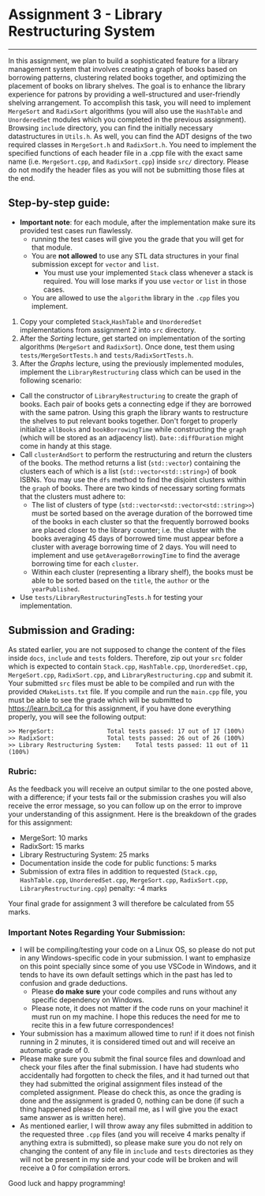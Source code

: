 Assignment 3 - Library Restructuring System
================================================================
---

In this assignment, we plan to build a sophisticated feature for a library management system that involves creating a 
graph of books based on borrowing patterns, clustering related books together, and optimizing the placement of books on 
library shelves. The goal is to enhance the library experience for patrons by providing a well-structured and 
user-friendly shelving arrangement. To accomplish this task, you will need to implement `MergeSort` and `RadixSort` 
algorithms (you will also use the `HashTable` and `UnorderedSet` modules which you completed in the previous assignment). 
Browsing `include` directory, you can find the initially necessary datastructures in `Utils.h`. 
As well, you can find the ADT designs of the two required classes in `MergeSort.h` and `RadixSort.h`. 
You need to implement the specified functions of each header file in a .cpp file with the exact same name (i.e. 
`MergeSort.cpp`, and `RadixSort.cpp`) inside `src/` directory. Please do not modify the header files as you will not 
be submitting those files at the end.

Step-by-step guide:
-------------------
* **Important note**: for each module, after the implementation make sure its provided test cases run flawlessly.
  * running the test cases will give you the grade that you will get for that module. 
  * You are **not allowed** to use any STL data structures in your final submission except for `vector` and `list`.
    * You must use your implemented `Stack` class whenever a stack is required. You will lose marks if you use `vector` or `list` in those cases.
  * You are allowed to use the `algorithm` library in the `.cpp` files you implement.

1. Copy your completed `Stack`,`HashTable` and `UnorderedSet` implementations from assignment 2 into `src` directory.
2. After the _Sorting_ lecture, get started on implementation of the sorting algorithms (`MergeSort` and `RadixSort`).
   Once done, test them using `tests/MergeSortTests.h` and `tests/RadixSortTests.h`.
3. After the _Graphs_ lecture, using the previously implemented modules, implement the `LibraryRestructuring` class 
   which can be used in the following scenario:

- Call the constructor of `LibraryRestructuring` to create the graph of books. Each pair of books gets a connecting edge 
  if they are borrowed with the same patron. Using this graph the library wants to restructure the shelves to put 
  relevant books together. Don't forget to properly initialize `allBooks` and `bookBorrowingTime` while constructing the
  `graph` (which will be stored as an adjacency list). `Date::diffDuration` might come in handy at this stage.
- Call `clusterAndSort` to perform the restructuring and return the clusters of the books. The method returns a 
  list (`std::vector`) containing the clusters each of which is a list (`std::vector<std::string>`) of book ISBNs.
  You may use the `dfs` method to find the disjoint clusters within the `graph` of books.
  There are two kinds of necessary sorting formats that the clusters must adhere to:
  - The list of clusters of type (`std::vector<std::vector<std::string>>`) must be sorted based on the average duration 
    of the borrowed time of the books in each cluster so that the frequently borrowed books are placed closer to the 
    library counter; i.e. the cluster with the books averaging 45 days of borrowed time must appear before a cluster 
    with average borrowing time of 2 days. You will need to implement and use `getAverageBorrowingTime` to find the 
    average borrowing time for each `cluster`.
  - Within each cluster (representing a library shelf), the books must be able to be sorted based on the `title`, the 
    `author` or the `yearPublished`.
- Use `tests/LibraryRestructuringTests.h` for testing your implementation.

## Submission and Grading:

As stated earlier, you are not supposed to change the content of the files inside `docs`, `include` and `tests` folders.
Therefore, zip out your `src` folder which is expected to contain `Stack.cpp`, `HashTable.cpp`, `UnorderedSet.cpp`, 
`MergeSort.cpp`, `RadixSort.cpp`, and `LibraryRestructuring.cpp` and submit it. Your submitted `src` files must be able 
to be compiled and run with the provided `CMakeLists.txt` file. If you compile and run the `main.cpp` file, you must be 
able to see the grade which will be submitted to https://learn.bcit.ca for this assignment, if you have done everything 
properly, you will see the following output:
```
>> MergeSort:				Total tests passed: 17 out of 17 (100%)
>> RadixSort:				Total tests passed: 26 out of 26 (100%)
>> Library Restructuring System: 	Total tests passed: 11 out of 11 (100%)
```

### Rubric:
As the feedback you will receive an output similar to the one posted above, with a difference; if your tests fail or the
submission crashes you will also receive the error message, so you can follow up on the error to improve your 
understanding of this assignment. Here is the breakdown of the grades for this assignment:

* MergeSort: 10 marks
* RadixSort: 15 marks
* Library Restructuring System: 25 marks
* Documentation inside the code for public functions: 5 marks
* Submission of extra files in addition to requested (`Stack.cpp`, `HashTable.cpp`, `UnorderedSet.cpp`, `MergeSort.cpp`, `RadixSort.cpp`, `LibraryRestructuring.cpp`) penalty: -4 marks

Your final grade for assignment 3 will therefore be calculated from 55 marks.

### Important Notes Regarding Your Submission:
* I will be compiling/testing your code on a Linux OS, so please do not put in any Windows-specific code in your submission.
  I want to emphasize on this point specially since some of you use VSCode in Windows, and it tends to have its own
  default settings which in the past has led to confusion and grade deductions.
  * Please **do make sure** your code
    compiles and runs without any specific dependency on Windows.
  * Please note, it does not matter if the code runs on your
    machine! it must run on my machine. I hope this reduces the need for me to recite this in a few future correspondences!
* Your submission has a maximum allowed time to run! if it does not finish running in 2 minutes, it is considered timed
  out and will receive an automatic grade of 0.
* Please make sure you submit the final source files and download and check your files after the final submission.
  I have had students who accidentally had forgotten to check the files, and it had turned out that they had submitted
  the original assignment files instead of the completed assignment. Please do check this, as once the grading is done
  and the assignment is graded 0, nothing can be done (if such a thing happened please do not email me, as I will give
  you the exact same answer as is written here).
* As mentioned earlier, I will throw away any files submitted in addition to the requested three `.cpp` files (and you
  will receive 4 marks penalty if anything extra is submitted), so please make sure you do not rely on changing the
  content of any file in `include` and `tests` directories as they will not be present in my side and your code will be
  broken and will receive a 0 for compilation errors.

Good luck and happy programming!